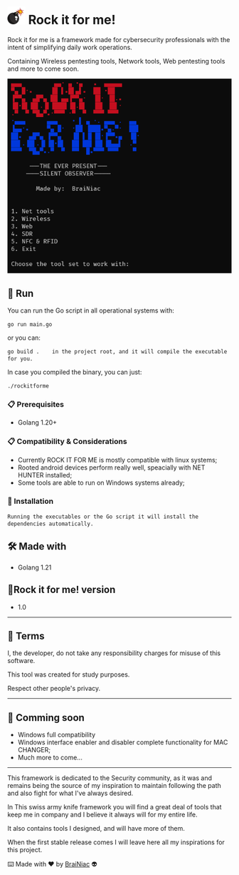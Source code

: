 # <img src="./img/bomb.png" width="40"> Rock it for me!

Rock it for me is a framework made for cybersecurity professionals with the
intent of simplifying daily work operations.<br>

Containing Wireless pentesting tools, Network tools, Web pentesting tools
and more to come soon.

<img src="./img/logo.png">

## 🚀 Run

You can run the Go script in all operational systems with:

```
go run main.go
```
or you can:

```
go build .    in the project root, and it will compile the executable for you.
```
In case you compiled the binary, you can just:

```
./rockitforme
```
### 📋 Prerequisites

- Golang 1.20+

### 📋 Compatibility & Considerations

- Currently ROCK IT FOR ME is mostly compatible with linux systems;
- Rooted android devices perform really well, speacially with NET HUNTER installed;
- Some tools are able to run on Windows systems already;


### 🔧 Installation

```
Running the executables or the Go script it will install the 
dependencies automatically.
```

## 🛠️ Made with

- Golang 1.21

## 📌Rock it for me! version

- 1.0

---

## 📄 Terms

I, the developer, do not take any responsibility charges for misuse
of this software.

This tool was created for study purposes.

Respect other people's privacy.

---

## 📌 Comming soon

- Windows full compatibility
- Windows interface enabler and disabler complete functionality for MAC CHANGER;
- Much more to come...

---
This framework is dedicated to the Security community, as it was and remains being the source
of my inspiration to maintain following the path and also fight for what I've always desired.

In This swiss army knife framework you will find a great deal of tools that keep me in company and
I believe it always will for my entire life.

It also contains tools I designed, and will have more of them.

When the first stable release comes I will leave here all my inspirations for this project.

⌨️ Made with ❤️ by [BraiNiac](https://github.com/babyboydaprince) 👽

